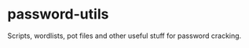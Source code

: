 password-utils
==============

Scripts, wordlists, pot files and other useful stuff for password cracking.
